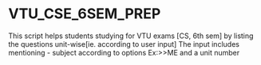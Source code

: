 # VTU_CSE_6SEM_PREP
This script helps students studying for VTU exams [CS, 6th sem] by listing the questions unit-wise[ie. according to user input]
The input includes mentioning - subject according to options Ex:>>ME and a unit number
